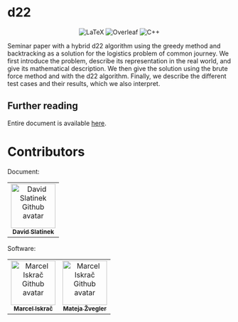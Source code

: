 # d22

<div align="center">
  <img alt="LaTeX" src="https://img.shields.io/badge/latex-%23008080.svg?style=for-the-badge&logo=latex&logoColor=white"/>
  <img alt="Overleaf" src="https://img.shields.io/badge/Overleaf-47A141?style=for-the-badge&logo=Overleaf&logoColor=white"/>
  <img alt="C++" src="https://img.shields.io/badge/C%2B%2B-00599C?style=for-the-badge&logo=c%2B%2B&logoColor=white"/>
</div>

Seminar paper with a hybrid d22 algorithm using the greedy method and backtracking as a solution for the logistics problem of common journey. We first introduce the problem, describe its representation in the real world, and give its mathematical description. We then give the solution using the brute force method and with the d22 algorithm. Finally, we describe the different test cases and their results, which we also interpret.

## Further reading

Entire document is available [here](/documents/document.pdf).

# Contributors

Document:

<table>
    <tbody>
        <tr>
            <td align="center">
                <a href="https://github.com/david-slatinek">
                    <img src="https://avatars.githubusercontent.com/u/79467409?v=4" width="100px;" alt="David Slatinek Github avatar"/>
                    <br/>
                    <sub><b>David Slatinek</b></sub>
                </a>
            </td>
        </tr>
    </tbody>
</table>

Software:

<table>
    <tbody>
        <tr>
            <td align="center">
                <a href="https://github.com/iskraM">
                    <img src="https://avatars.githubusercontent.com/u/40259973?v=4" width="100px;" alt="Marcel Iskrač Github avatar"/>
                    <br/>
                    <sub><b>Marcel Iskrač</b></sub>
                </a>
            </td>
            <td align="center">
                <a href="https://github.com/matejaz">
                    <img src="https://avatars.githubusercontent.com/u/24374449?v=4" width="100px;" alt="Marcel Iskrač Github avatar"/>
                    <br/>
                    <sub><b>Mateja Žvegler</b></sub>
                </a>
            </td>
        </tr>
    </tbody>
</table>
